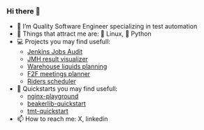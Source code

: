 ### Hi there 👋


- 👩 I’m Quality Software Engineer specializing in test automation
- 💓 Things that attract me are: 🐧 Linux, 🐍 Python  
- 💻 Projects you may find usefull:
  - [Jenkins Jobs Audit](https://github.com/dupliaka/jenkins-job-audit)
  - [JMH result visualizer](https://github.com/dupliaka/test-utility-py)
  - [Warehouse liquids planning](https://github.com/dupliaka/optasamples)
  - [F2F meetings planner](https://github.com/dupliaka/synantisi)
  - [Riders scheduler](https://github.com/dupliaka/giddyup)
- 🚀 Quickstarts you may find usefull:
  - [nginx-playground](https://github.com/dupliaka/nginx-playground)
  - [beakerlib-quickstart](https://github.com/dupliaka/beakerlib-quickstart)
  - [tmt-quickstart](https://github.com/dupliaka/tmt-quickstart)
- 📫 How to reach me: X, linkedin

